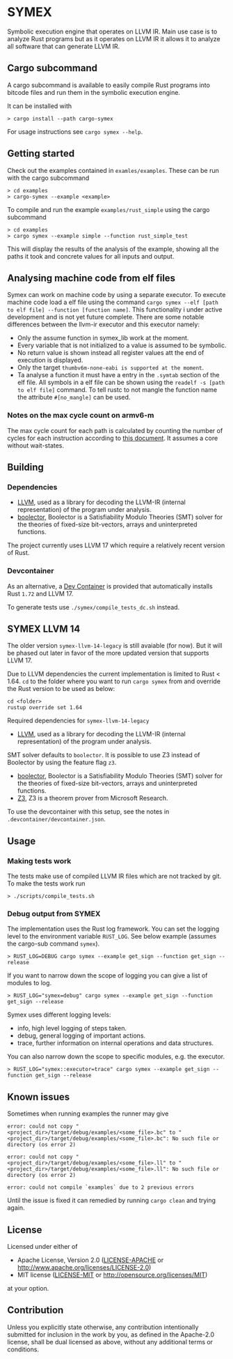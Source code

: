# SYMEX

Symbolic execution engine that operates on LLVM IR. Main use case is to analyze Rust programs but
as it operates on LLVM IR it allows it to analyze all software that can generate LLVM IR.

## Cargo subcommand

A cargo subcommand is available to easily compile Rust programs into bitcode files and run them
in the symbolic execution engine.

It can be installed with

```shell
> cargo install --path cargo-symex
```

For usage instructions see `cargo symex --help`.


## Getting started

Check out the examples contained in `examles/examples`. These can be run with the cargo subcommand

```shell
> cd examples
> cargo-symex --example <example>
```

To compile and run the example `examples/rust_simple` using the cargo subcommand

```shell
> cd examples
> cargo symex --example simple --function rust_simple_test
```

This will display the results of the analysis of the example, showing all the paths it took and
concrete values for all inputs and output.

## Analysing machine code from elf files
Symex can work on machine code by using a separate executor.
To execute machine code load a elf file using the command `cargo symex --elf [path to elf file] --function [function name]`.
This functionality i under active development and is not yet future complete.
There are some notable differences between the llvm-ir executor and this executor namely:
- Only the assume function in symex_lib work at the moment.
- Every variable that is not initialized to a value is assumed to be symbolic.
- No return value is shown instead all register values att the end of execution is displayed.
- Only the target `thumbv6m-none-eabi is supported at the moment`.
- Ta analyse a function it must have a entry in the `.symtab` section of the elf file. All symbols in a elf file can be shown using the `readelf -s [path to elf file]` command. To tell rustc to not mangle the function name the attribute `#[no_mangle]` can be used.

### Notes on the max cycle count on armv6-m
The max cycle count for each path is calculated by counting the number of cycles for each instruction according to [this document](https://developer.arm.com/documentation/ddi0432/c/programmers-model/instruction-set-summary). It assumes a core without wait-states.


## Building

### Dependencies

- [LLVM](https://llvm.org/), used as a library for decoding the LLVM-IR (internal representation)
  of the program under analysis.
- [boolector](https://github.com/Boolector/boolector), Boolector is a Satisfiability Modulo Theories
  (SMT) solver for the theories of fixed-size bit-vectors, arrays and uninterpreted functions.

The project currently uses LLVM 17 which require a relatively recent version of Rust.

### Devcontainer

As an alternative, a [Dev Container](https://code.visualstudio.com/docs/devcontainers/containers) is provided that automatically installs Rust `1.72` and LLVM 17.

To generate tests use `./symex/compile_tests_dc.sh` instead.

## SYMEX LLVM 14

The older version `symex-llvm-14-legacy` is still avaiable (for now). But it will be phased out later in favor of the more updated version that supports LLVM 17.

Due to LLVM dependencies the current implementation is limited to Rust < 1.64. `cd` to the folder where you want to run `cargo symex` from and override the Rust version to be used as below:

```shell
cd <folder>
rustup override set 1.64
```

Required dependencies for `symex-llvm-14-legacy`

- [LLVM](https://llvm.org/), used as a library for decoding the LLVM-IR (internal representation)
  of the program under analysis.

SMT solver defaults to `boolector`. It is possible to use Z3 instead of Boolector by using the feature flag `z3`.

- [boolector](https://github.com/Boolector/boolector), Boolector is a Satisfiability Modulo Theories
  (SMT) solver for the theories of fixed-size bit-vectors, arrays and uninterpreted functions.
- [Z3](https://github.com/Z3Prover/z3), Z3 is a theorem prover from Microsoft Research.

To use the devcontainer with this setup, see the notes in `.devcontainer/devcontainer.json`.

## Usage

### Making tests work

The tests make use of compiled LLVM IR files which are not tracked by git. To make the tests work
run

```shell
> ./scripts/compile_tests.sh
```

### Debug output from SYMEX

The implementation uses the Rust log framework. You can set the logging level to the environment variable `RUST_LOG`. See below example (assumes the cargo-sub command `symex`).

```shell
> RUST_LOG=DEBUG cargo symex --example get_sign --function get_sign --release
```

If you want to narrow down the scope of logging you can give a list of modules to log.

```shell
> RUST_LOG="symex=debug" cargo symex --example get_sign --function get_sign --release
```

Symex uses different logging levels:

- info, high level logging of steps taken.
- debug, general logging of important actions.
- trace, further information on internal operations and data structures.

You can also narrow down the scope to specific modules, e.g. the executor.

```shell
> RUST_LOG="symex::executor=trace" cargo symex --example get_sign --function get_sign --release
```


## Known issues

Sometimes when running examples the runner may give

```shell
error: could not copy "<project_dir>/target/debug/examples/<some_file>.bc" to "<project_dir>/target/debug/examples/<some_file>.bc": No such file or directory (os error 2)

error: could not copy "<project_dir>/target/debug/examples/<some_file>.ll" to "<project_dir>/target/debug/examples/<some_file>.ll": No such file or directory (os error 2)

error: could not compile `examples` due to 2 previous errors
```

Until the issue is fixed it can remedied by running `cargo clean` and trying again.

## License

Licensed under either of

 * Apache License, Version 2.0
   ([LICENSE-APACHE](LICENSE-APACHE) or http://www.apache.org/licenses/LICENSE-2.0)
 * MIT license
   ([LICENSE-MIT](LICENSE-MIT) or http://opensource.org/licenses/MIT)

at your option.

## Contribution

Unless you explicitly state otherwise, any contribution intentionally submitted
for inclusion in the work by you, as defined in the Apache-2.0 license, shall be
dual licensed as above, without any additional terms or conditions.
